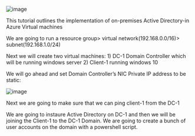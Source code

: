 
![image](https://github.com/uwinelly/On-premises-Active-Directory-/assets/129979322/66036fa5-7730-431a-9b83-98be01cb6b51)


This tutorial outlines the implementation of on-premises Active Directory-in Azure Virtual machines

We are going to run a resource group> virtual network(192.168.0.0/16)> subnet(192.168.1.0/24)

Next we will create two virtual machines:
     1) DC-1 Domain Controller which will be running windows server
     2) Client-1 running windows 10
     
We will go ahead and set Domain Controller’s NIC Private IP address to be static:

![image](https://github.com/uwinelly/On-premises-Active-Directory-/assets/129979322/294987d6-f1f1-495b-bb9d-e52956a03d06)

Next we are going to make sure that we can ping client-1 from the DC-1


     
We are going to instaure Active Directory on DC-1 and then we will be joining the Client-1 to the DC-1 Domain.
We are going to create a bunch of user accounts on the domain with a powershell script.
